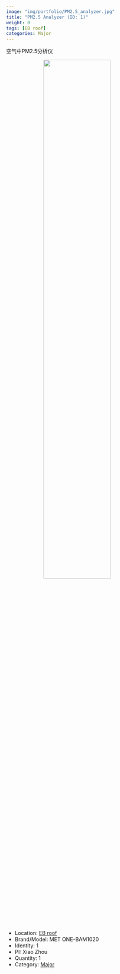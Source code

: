 ```yaml
---
image: "img/portfolio/PM2.5_analyzer.jpg"
title: "PM2.5 Analyzer (ID: 1)"
weight: 0
tags: [EB roof]
categories: Major
---
```


空气中PM2.5分析仪

<!--more-->

<img src="../../img/portfolio/PM2.5_analyzer.jpg" width="60%" style="display: block; margin: auto;">

- Location: [EB roof](../../tags/eb_roof)
- Brand/Model: MET ONE-BAM1020
- Identity: 1
- PI: Xiao Zhou
- Quantity: 1
- Category: [Major](../../categories/major)






